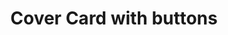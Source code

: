---
title: Cover Card with buttons
name: card_cover_with_buttons
category: card
explanation: |-
  With the `cover-card` you have the state of your cover and on the second line UP / PAUSE / DOWN to control it.
image_path: "/assets/images/card_cover_buttons.png"
internal: false
generator_install: true
generator_example: true
generator_button: true
variables:
  - name: ulm_card_cover_with_buttons_entity
    type: variable
    example: cover.livingroom_window
    required: true
    explanation: "The <i>entity_id</i> of your cover"
  - name: ulm_card_cover_with_buttons_name
    type: variable
    example: Cover Livingroom Window
    required: false 
    explanation: "The name of your cover entity"
yaml: |-
  - type: 'custom:button-card'
    template: 
      - card_cover_with_buttons
    variables:
      ulm_card_cover_with_buttons_name: "Cover Livingroom Window"
      ulm_card_cover_with_buttons_entity: "cover.livingroom_window"
ui: |-
  type: 'custom:button-card'
  template: 
    - card_cover_with_buttons
  variables:
    ulm_card_cover_with_buttons_name: "Cover Livingroom Window"
    ulm_card_cover_with_buttons_entity: "cover.livingroom_window"
code: |-
  card_cover_with_buttons:
    variables:
      ulm_card_cover_with_buttons_name: "n/a"
    triggers_update:
      - "[[[ variables.ulm_card_cover_with_buttons_entity ]]]"
    styles:
      grid:
        - grid-template-areas: '"item1" "item2"'
        - grid-template-columns: 1fr
        - grid-template-rows: min-content  min-content
        - row-gap: 12px
      card:
        - border-radius: var(--border-radius)
        - box-shadow: var(--box-shadow)
        - padding: 12px
    custom_fields:
      item1:
        card:
          type: 'custom:button-card'
          template:
            - icon_info
            - ulm_language_variables
            - cover
          tap_action:
            action: more-info
          entity: '[[[ return variables.ulm_card_cover_with_buttons_entity ]]]'
          name: '[[[ return variables.ulm_card_cover_with_buttons_name ]]]'
      item2:
        card:
          type: 'custom:button-card'
          template: list_items
          custom_fields:
            item1:
              card:
                type: 'custom:button-card'
                template: widget_icon
                tap_action:
                  action: call-service
                  service: cover.close_cover
                  service_data:
                    entity_id: '[[[ return variables.ulm_card_cover_with_buttons_entity ]]]'
                icon: 'mdi:arrow-down'
            item2:
              card:
                type: 'custom:button-card'
                template: widget_icon
                tap_action:
                  action: call-service
                  service: cover.stop_cover
                  service_data:
                    entity_id: '[[[ return variables.ulm_card_cover_with_buttons_entity ]]]'
                icon: 'mdi:pause'
            item3:
              card:
                type: 'custom:button-card'
                template: widget_icon
                tap_action:
                  action: call-service
                  service: cover.open_cover
                  service_data:
                    entity_id: '[[[ return variables.ulm_card_cover_with_buttons_entity ]]]'
                icon: 'mdi:arrow-up'
---